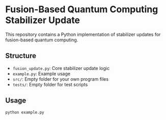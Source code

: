 # Fusion-Based Quantum Computing Stabilizer Update

This repository contains a Python implementation of stabilizer updates for fusion-based quantum computing.

## Structure
- `fusion_update.py`: Core stabilizer update logic
- `example.py`: Example usage
- `src/`: Empty folder for your own program files
- `tests/`: Empty folder for test scripts

## Usage
```bash
python example.py
```
